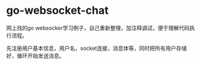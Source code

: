 # go-websocket-chat
网上找的go websocker学习例子，自己重新整理，加注释调试，便于理解代码执行流程。

先注册用户基本信息，用户名，socket连接，消息体等，同时把所有用户存储好，循环开始发送消息。

